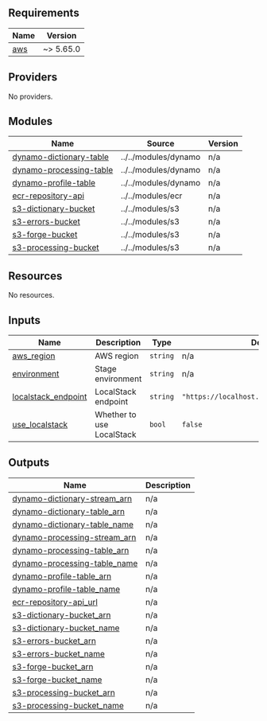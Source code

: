 <!-- BEGIN_TF_DOCS -->
## Requirements

| Name | Version |
|------|---------|
| <a name="requirement_aws"></a> [aws](#requirement\_aws) | ~> 5.65.0 |

## Providers

No providers.

## Modules

| Name | Source | Version |
|------|--------|---------|
| <a name="module_dynamo-dictionary-table"></a> [dynamo-dictionary-table](#module\_dynamo-dictionary-table) | ../../modules/dynamo | n/a |
| <a name="module_dynamo-processing-table"></a> [dynamo-processing-table](#module\_dynamo-processing-table) | ../../modules/dynamo | n/a |
| <a name="module_dynamo-profile-table"></a> [dynamo-profile-table](#module\_dynamo-profile-table) | ../../modules/dynamo | n/a |
| <a name="module_ecr-repository-api"></a> [ecr-repository-api](#module\_ecr-repository-api) | ../../modules/ecr | n/a |
| <a name="module_s3-dictionary-bucket"></a> [s3-dictionary-bucket](#module\_s3-dictionary-bucket) | ../../modules/s3 | n/a |
| <a name="module_s3-errors-bucket"></a> [s3-errors-bucket](#module\_s3-errors-bucket) | ../../modules/s3 | n/a |
| <a name="module_s3-forge-bucket"></a> [s3-forge-bucket](#module\_s3-forge-bucket) | ../../modules/s3 | n/a |
| <a name="module_s3-processing-bucket"></a> [s3-processing-bucket](#module\_s3-processing-bucket) | ../../modules/s3 | n/a |

## Resources

No resources.

## Inputs

| Name | Description | Type | Default | Required |
|------|-------------|------|---------|:--------:|
| <a name="input_aws_region"></a> [aws\_region](#input\_aws\_region) | AWS region | `string` | n/a | yes |
| <a name="input_environment"></a> [environment](#input\_environment) | Stage environment | `string` | n/a | yes |
| <a name="input_localstack_endpoint"></a> [localstack\_endpoint](#input\_localstack\_endpoint) | LocalStack endpoint | `string` | `"https://localhost.localstack.cloud:4566"` | no |
| <a name="input_use_localstack"></a> [use\_localstack](#input\_use\_localstack) | Whether to use LocalStack | `bool` | `false` | no |

## Outputs

| Name | Description |
|------|-------------|
| <a name="output_dynamo-dictionary-stream_arn"></a> [dynamo-dictionary-stream\_arn](#output\_dynamo-dictionary-stream\_arn) | n/a |
| <a name="output_dynamo-dictionary-table_arn"></a> [dynamo-dictionary-table\_arn](#output\_dynamo-dictionary-table\_arn) | n/a |
| <a name="output_dynamo-dictionary-table_name"></a> [dynamo-dictionary-table\_name](#output\_dynamo-dictionary-table\_name) | n/a |
| <a name="output_dynamo-processing-stream_arn"></a> [dynamo-processing-stream\_arn](#output\_dynamo-processing-stream\_arn) | n/a |
| <a name="output_dynamo-processing-table_arn"></a> [dynamo-processing-table\_arn](#output\_dynamo-processing-table\_arn) | n/a |
| <a name="output_dynamo-processing-table_name"></a> [dynamo-processing-table\_name](#output\_dynamo-processing-table\_name) | n/a |
| <a name="output_dynamo-profile-table_arn"></a> [dynamo-profile-table\_arn](#output\_dynamo-profile-table\_arn) | n/a |
| <a name="output_dynamo-profile-table_name"></a> [dynamo-profile-table\_name](#output\_dynamo-profile-table\_name) | n/a |
| <a name="output_ecr-repository-api_url"></a> [ecr-repository-api\_url](#output\_ecr-repository-api\_url) | n/a |
| <a name="output_s3-dictionary-bucket_arn"></a> [s3-dictionary-bucket\_arn](#output\_s3-dictionary-bucket\_arn) | n/a |
| <a name="output_s3-dictionary-bucket_name"></a> [s3-dictionary-bucket\_name](#output\_s3-dictionary-bucket\_name) | n/a |
| <a name="output_s3-errors-bucket_arn"></a> [s3-errors-bucket\_arn](#output\_s3-errors-bucket\_arn) | n/a |
| <a name="output_s3-errors-bucket_name"></a> [s3-errors-bucket\_name](#output\_s3-errors-bucket\_name) | n/a |
| <a name="output_s3-forge-bucket_arn"></a> [s3-forge-bucket\_arn](#output\_s3-forge-bucket\_arn) | n/a |
| <a name="output_s3-forge-bucket_name"></a> [s3-forge-bucket\_name](#output\_s3-forge-bucket\_name) | n/a |
| <a name="output_s3-processing-bucket_arn"></a> [s3-processing-bucket\_arn](#output\_s3-processing-bucket\_arn) | n/a |
| <a name="output_s3-processing-bucket_name"></a> [s3-processing-bucket\_name](#output\_s3-processing-bucket\_name) | n/a |
<!-- END_TF_DOCS -->